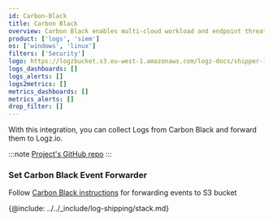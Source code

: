 ```yaml
---
id: Carbon-Black
title: Carbon Black
overview: Carbon Black enables multi-cloud workload and endpoint threat protection. Connect your Carbon Black to Logz.io to monitor and analyze endpoint security, threat detection, user behavior, software inventory, compliance, and incident response to enhance overall cybersecurity.
product: ['logs', 'siem']
os: ['windows', 'linux']
filters: ['Security']
logo: https://logzbucket.s3.eu-west-1.amazonaws.com/logz-docs/shipper-logos/carbon-black.png
logs_dashboards: []
logs_alerts: []
logs2metrics: []
metrics_dashboards: []
metrics_alerts: []
drop_filter: []
---
```



 

With this integration, you can collect Logs from Carbon Black and forward them to Logz.io.

:::note
[Project's GitHub repo](https://github.com/logzio/s3-hook/)
:::

### Set Carbon Black Event Forwarder
  
Follow [Carbon Black instructions](https://developer.carbonblack.com/reference/enterprise-response/event-forwarder/event-forwarder-s3-bucket-configuration/) for forwarding events to S3 bucket

{@include: ../../_include/log-shipping/stack.md}


 